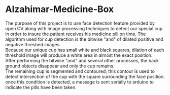 # Alzahimar-Medicine-Box
The purpose of this project is to use face detection feature provided by open CV along with image processing techniques to detect our special cup in order to insure the  patient receives his medicine pill on time. 
The algorithm used for cup detection is the bitwise "and" of dilated positive and negative threshed images.  
Because our unique cup has small white and black squares,  dilation of each threshold image will produce a white area in almost the exact position.  
After performing the bitwise "and" and several other processes, the back ground objects disappear and only the cup remains.  
The remaining cup is segmented and contoured; this contour is used to detect intersection of the cup with the square surrounding the face position.
once this condition is detected, a message is sent serially to arduino to indicate  the pills have been taken.
